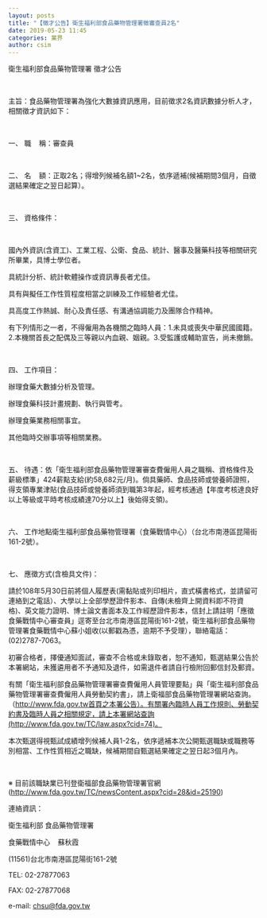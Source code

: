 ```yaml
---
layout: posts
title: "【徵才公告】衛生福利部食品藥物管理署徵審查員2名"
date: 2019-05-23 11:45
categories: 業界
author: csim
---
```


衛生福利部食品藥物管理署 徵才公告

 

主旨：食品藥物管理署為強化大數據資訊應用，目前徵求2名資訊數據分析人才，相關徵才資訊如下：

 

一、 職    稱：審查員

 

二、 名    額：正取2名；得增列候補名額1~2名，依序遞補(候補期間3個月，自徵選結果確定之翌日起算）。

 

三、 資格條件：

 

國內外資訊(含資工)、工業工程、公衛、食品、統計、醫事及醫藥科技等相關研究所畢業，具博士學位者。

具統計分析、統計軟體操作或資訊專長者尤佳。

具有與擬任工作性質程度相當之訓練及工作經驗者尤佳。

具高度工作熱誠、耐心及責任感、有溝通協調能力及團隊合作精神。

有下列情形之一者，不得僱用為各機關之臨時人員：1.未具或喪失中華民國國籍。2.本機關首長之配偶及三等親以內血親、姻親。3.受監護或輔助宣告，尚未撤銷。

 

四、 工作項目： 

辦理食藥大數據分析及管理。

辦理食藥科技計畫規劃、執行與管考。

辦理食藥業務相關事宜。

其他臨時交辦事項等相關業務。

 

五、 待遇：依「衛生福利部食品藥物管理署審查費僱用人員之職稱、資格條件及薪級標準」424薪點支給(約58,682元/月)。倘具藥師、食品技師或營養師證照，得支領專業津貼(食品技師或營養師須到職第3年起，經考核通過【年度考核達良好以上等級或平時考核成績達70分以上】後始得支領)。

 

六、 工作地點衛生福利部食品藥物管理署（食藥戰情中心）（台北市南港區昆陽街161-2號）。

 

七、 應徵方式(含檢具文件)：

請於108年5月30日前將個人履歷表(需黏貼或列印相片，直式橫書格式，並請留可連絡到之電話）、大學以上全部學歷證件影本、自傳(未檢齊上開資料即不符資格)、英文能力證明、博士論文書面本及工作經歷證件影本，信封上請註明「應徵食藥戰情中心審查員」逕寄至台北市南港區昆陽街161-2號，衛生福利部食品藥物管理署食藥戰情中心蘇小姐收(以郵戳為憑，逾期不予受理），聯絡電話：(02)2787-7063。

初審合格者，擇優通知面試，審查不合格或未錄取者，恕不通知，甄選結果公告於本署網站，未獲遴用者不予通知及退件，如需退件者請自行檢附回郵信封及郵資。

有關「衛生福利部食品藥物管理署審查費僱用人員管理要點」與「衛生福利部食品藥物管理署審查費僱用人員勞動契約書」，請上衛福部食品藥物管理署網站查詢。（http://www.fda.gov.tw首頁之本署公告）。有關署內臨時人員工作規則、勞動契約書及臨時人員之相關規定，請上本署網站查詢(http://www.fda.gov.tw/TC/law.aspx?cid=74)。

本次甄選得視甄試成績增列候補人員1-2名，依序遞補本次公開甄選職缺或職務等別相當、工作性質相近之職缺，候補期間自甄選結果確定之翌日起3個月內。

 

※ 目前該職缺業已刊登衛福部食品藥物管理署官網(http://www.fda.gov.tw/TC/newsContent.aspx?cid=28&id=25190)

連絡資訊：

衛生福利部 食品藥物管理署

食藥戰情中心    蘇秋霞  

(11561)台北市南港區昆陽街161-2號

TEL: 02-27877063

FAX: 02-27877068

e-mail: chsu@fda.gov.tw

 

 
